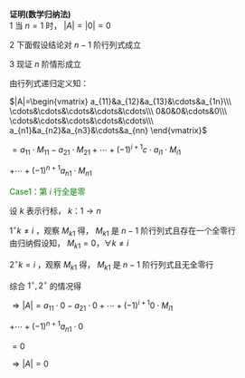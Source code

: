 ﻿**证明(数学归纳法)**  
1 当 $n=1$ 时， $|A|=|0|=0$  
  
2 下面假设结论对 $n-1$ 阶行列式成立  
  
3 现证 $n$ 阶情形成立  
  
由行列式递归定义知：  
  
 $|A|=\begin{vmatrix}  
a_{11}&a_{12}&a_{13}&\cdots&a_{1n}\\\  
\cdots&\cdots&\cdots&\cdots&\cdots\\\  
0&0&0&\cdots&0\\\  
\cdots&\cdots&\cdots&\cdots&\cdots\\\  
a_{n1}&a_{n2}&a_{n3}&\cdots&a_{nn}  
\end{vmatrix}$  
  
 $=a_{11}\cdot M_{11}-a_{21}\cdot M_{21}+\cdots+(-1)^{i+1}c\cdot a_{i1}\cdot M_{i1}$  
  
 $+\cdots+(-1)^{n+1}a_{n1}\cdot M_{n1}$  
  
<font color=green>Case1：第 $i$ 行全是零</font>  
  
设 $k$ 表示行标， $k：1\to n$  
  
 $1^\circ k\neq i$ ，观察 $M_{k1}$ 得， $M_{k1}$ 是 $n-1$ 阶行列式且存在一个全零行  
由归纳假设知， $M_{k1}=0，\forall k\neq i$  
  
 $2^\circ k=i$ ，观察 $M_{k1}$ 得， $M_{k1}$ 是 $n-1$ 阶行列式且无全零行  
  
综合 $1^\circ, 2^\circ$ 的情况得  
  
 $\Rightarrow|A|=a_{11}\cdot0-a_{21}\cdot0+\cdots+(-1)^{i+1}0\cdot M_{i1}$  
  
 $+\cdots+(-1)^{n+1}a_{n1}\cdot0$  
  
 $=0$  
  
 $\Rightarrow|A|=0$  
  
  
  

